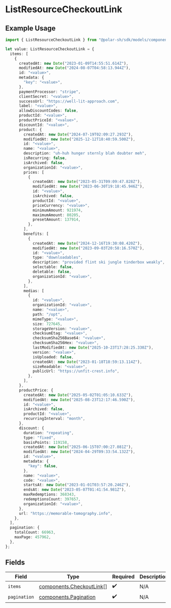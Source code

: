 # ListResourceCheckoutLink

## Example Usage

```typescript
import { ListResourceCheckoutLink } from "@polar-sh/sdk/models/components/listresourcecheckoutlink.js";

let value: ListResourceCheckoutLink = {
  items: [
    {
      createdAt: new Date("2023-01-09T14:55:51.614Z"),
      modifiedAt: new Date("2024-08-07T04:58:13.944Z"),
      id: "<value>",
      metadata: {
        "key": "<value>",
      },
      paymentProcessor: "stripe",
      clientSecret: "<value>",
      successUrl: "https://well-lit-approach.com",
      label: "<value>",
      allowDiscountCodes: false,
      productId: "<value>",
      productPriceId: "<value>",
      discountId: "<value>",
      product: {
        createdAt: new Date("2024-07-19T02:09:27.293Z"),
        modifiedAt: new Date("2025-12-12T18:40:59.500Z"),
        id: "<value>",
        name: "<value>",
        description: "uh-huh hunger sternly blah doubter meh",
        isRecurring: false,
        isArchived: false,
        organizationId: "<value>",
        prices: [
          {
            createdAt: new Date("2023-05-31T09:09:47.828Z"),
            modifiedAt: new Date("2023-06-30T19:18:45.946Z"),
            id: "<value>",
            isArchived: false,
            productId: "<value>",
            priceCurrency: "<value>",
            minimumAmount: 921974,
            maximumAmount: 80205,
            presetAmount: 137914,
          },
        ],
        benefits: [
          {
            createdAt: new Date("2024-12-16T19:30:08.420Z"),
            modifiedAt: new Date("2023-09-03T20:58:16.570Z"),
            id: "<value>",
            type: "downloadables",
            description: "provided flint ski jungle tinderbox weakly",
            selectable: false,
            deletable: false,
            organizationId: "<value>",
          },
        ],
        medias: [
          {
            id: "<value>",
            organizationId: "<value>",
            name: "<value>",
            path: "/opt",
            mimeType: "<value>",
            size: 727645,
            storageVersion: "<value>",
            checksumEtag: "<value>",
            checksumSha256Base64: "<value>",
            checksumSha256Hex: "<value>",
            lastModifiedAt: new Date("2025-10-23T17:28:25.330Z"),
            version: "<value>",
            isUploaded: false,
            createdAt: new Date("2023-01-18T18:59:13.114Z"),
            sizeReadable: "<value>",
            publicUrl: "https://unfit-crest.info",
          },
        ],
      },
      productPrice: {
        createdAt: new Date("2025-05-02T01:05:10.633Z"),
        modifiedAt: new Date("2025-08-23T12:17:46.590Z"),
        id: "<value>",
        isArchived: false,
        productId: "<value>",
        recurringInterval: "month",
      },
      discount: {
        duration: "repeating",
        type: "fixed",
        basisPoints: 119158,
        createdAt: new Date("2025-06-15T07:00:27.081Z"),
        modifiedAt: new Date("2024-04-29T09:33:54.132Z"),
        id: "<value>",
        metadata: {
          "key": false,
        },
        name: "<value>",
        code: "<value>",
        startsAt: new Date("2023-01-01T03:57:20.246Z"),
        endsAt: new Date("2023-05-07T01:41:54.981Z"),
        maxRedemptions: 368343,
        redemptionsCount: 397657,
        organizationId: "<value>",
      },
      url: "https://memorable-tomography.info",
    },
  ],
  pagination: {
    totalCount: 66963,
    maxPage: 457962,
  },
};
```

## Fields

| Field                                                                | Type                                                                 | Required                                                             | Description                                                          |
| -------------------------------------------------------------------- | -------------------------------------------------------------------- | -------------------------------------------------------------------- | -------------------------------------------------------------------- |
| `items`                                                              | [components.CheckoutLink](../../models/components/checkoutlink.md)[] | :heavy_check_mark:                                                   | N/A                                                                  |
| `pagination`                                                         | [components.Pagination](../../models/components/pagination.md)       | :heavy_check_mark:                                                   | N/A                                                                  |